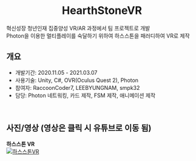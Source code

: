 <div align="center">
<h1>HearthStoneVR</h1>
</div>

<div align="left">
혁신성장 청년인재 집중양성 VR/AR 과정에서 팀 프로젝트로 개발</br>
Photon을 이용한 멀티플레이를 숙달하기 위하여 하스스톤을 패러디하여 VR로 제작</br>
</div>

## 개요
- 개발기간: 2020.11.05 - 2021.03.07
- 사용기술: Unity, C#, OVR(Oculus Quest 2), Photon
- 참여자: RaccoonCoder7, LEEBYUNGNAM, smpk32
- 담당: Photon 네트워킹, 카드 제작, FSM 제작, 애니메이션 제작

</br>

## 사진/영상 (영상은 클릭 시 유튜브로 이동 됨)
<b>하스스톤 VR</b></br>
[![하스스톤VR](http://img.youtube.com/vi/7DBkYgbX4d4/0.jpg)](https://youtu.be/7DBkYgbX4d4)
